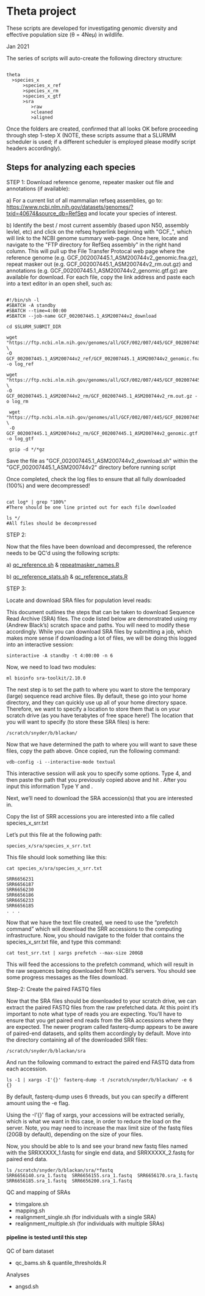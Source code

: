 # Theta project

These scripts are developed for investigating genomic diversity and effective population size (θ = 4Neμ) in wildlife.

Jan 2021

The series of scripts will auto-create the following directory structure:
```

theta
  >species_x
      >species_x_ref
      >species_x_rm
      >species_x_gtf
      >sra
         >raw
         >cleaned
         >aligned
```
         
Once the folders are created, confirmed that all looks OK before proceeding through step 1-step X (NOTE, these scripts assume that a SLURMM scheduler is used; if a different scheduler is employed please modify script headers accordingly).

## Steps for analyzing each species

STEP 1: Download reference genome, repeater masker out file and annotations (if available):

a) For a current list of all mammalian refseq assemblies, go to: https://www.ncbi.nlm.nih.gov/datasets/genomes/?txid=40674&source_db=RefSeq
and locate your species of interest. 

b) Identify the best / most current assembly (based upon N50, assembly levlel, etc) and click on the refseq hyperlink beginning with "GCF_", which will link to the NCBI genome summary web-page. Once here, locate and navigate to the "FTP directory for RefSeq assembly" in the right hand column. This will pull up the File Transfer Protocal web page where the reference genome (e.g. GCF_002007445.1_ASM200744v2_genomic.fna.gz), repeat masker out (e.g. GCF_002007445.1_ASM200744v2_rm.out.gz) and annotations (e.g. GCF_002007445.1_ASM200744v2_genomic.gtf.gz) are available for download. For each file, copy the link address and paste each into a text editor in an open shell, such as:

```

#!/bin/sh -l
#SBATCH -A standby
#SBATCH --time=4:00:00
#SBATCH --job-name GCF_002007445.1_ASM200744v2_download

cd $SLURM_SUBMIT_DIR

wget "https://ftp.ncbi.nlm.nih.gov/genomes/all/GCF/002/007/445/GCF_002007445.1_ASM200744v2/GCF_002007445.1_ASM200744v2_genomic.fna.gz" \
-O GCF_002007445.1_ASM200744v2_ref/GCF_002007445.1_ASM200744v2_genomic.fna.gz -o log_ref 

wget "https://ftp.ncbi.nlm.nih.gov/genomes/all/GCF/002/007/445/GCF_002007445.1_ASM200744v2/GCF_002007445.1_ASM200744v2_rm.out.gz" \
-O GCF_002007445.1_ASM200744v2_rm/GCF_002007445.1_ASM200744v2_rm.out.gz -o log_rm

 wget "https://ftp.ncbi.nlm.nih.gov/genomes/all/GCF/002/007/445/GCF_002007445.1_ASM200744v2/GCF_002007445.1_ASM200744v2_genomic.gtf.gz" \
 -O GCF_002007445.1_ASM200744v2_rm/GCF_002007445.1_ASM200744v2_genomic.gtf.gz -o log_gtf
 
 gzip -d */*gz

```

Save the file as "GCF_002007445.1_ASM200744v2_download.sh" within the "GCF_002007445.1_ASM200744v2" directory before running script

Once completed, check the log files to ensure that all fully downloaded (100%) and were decompressed!

```

cat log* | grep "100%" 
#There should be one line printed out for each file downloaded

ls */
#All files should be decompressed

```

STEP 2:

Now that the files have been download and decompressed, the reference needs to be QC'd using the following scripts:

  a) [qc_reference.sh](./qc_reference.sh) & [repeatmasker_names.R](./repeatmasker_names.R)
  
  b) [qc_reference_stats.sh](./qc_reference_stats.sh) & [qc_reference_stats.R](./qc_reference_stats.R)


STEP 3:

Locate and download SRA files for population level reads:

This document outlines the steps that can be taken to download Sequence Read Archive (SRA) files. The code listed below are demonstrated using my (Andrew Black’s) scratch space and paths. You will need to modify these accordingly. 
While you can download SRA files by submitting a job, which makes more sense if downloading a lot of files, we will be doing this logged into an interactive session:
```
sinteractive -A standby -t 4:00:00 -n 6
```

Now, we need to load two modules:
```
ml bioinfo sra-toolkit/2.10.0
```
The next step is to set the path to where you want to store the temporary (large) sequence read archive files. By default, these go into your home directory, and they can quickly use up all of your home directory space. Therefore, we want to specify a location to store them that is on your scratch drive (as you have terabytes of free space here!)
The location that you will want to specify (to store these SRA files) is here:
```
/scratch/snyder/b/blackan/
```
Now that we have determined the path to where you will want to save these files, copy the path above. Once copied, run the following command: 
```
vdb-config -i --interactive-mode textual
```
This interactive session will ask you to specify some options. 
Type 4, and then paste the path that you previously copied above and hit <ENTER>.
After you input this information Type Y and <ENTER>.

Next, we’ll need to download the SRA accession(s) that you are interested in.

Copy the list of SRR accessions you are interested into a file called species_x_srr.txt 

Let’s put this file at the following path:
```
species_x/sra/species_x_srr.txt 
```
This file should look something like this:
```
cat species_x/sra/species_x_srr.txt 

SRR6656231
SRR6656187
SRR6656230
SRR6656186
SRR6656233
SRR6656185
. . .
```
Now that we have the text file created, we need to use the “prefetch command” which will download the SRR accessions to the computing infrastructure. 
Now, you should navigate to the folder that contains the species_x_srr.txt  file, and type this command:
```
cat test_srr.txt | xargs prefetch --max-size 200GB
```


This will feed the accessions to the prefetch command, which will result in the raw sequences being downloaded from NCBI’s servers. You should see some progress messages as the files download.

 
Step-2: Create the paired FASTQ files
 
Now that the SRA files should be downloaded to your scratch drive, we can extract the paired FASTQ files from the raw prefetched data. At this point it’s important to note what type of reads you are expecting. You’ll have to ensure that you get paired end reads from the SRA accessions where they are expected. The newer program called fasterq-dump appears to be aware of paired-end datasets, and splits them accordingly by default. 
Move into the directory containing all of the downloaded SRR files:
```
/scratch/snyder/b/blackan/sra
```
And run the following command to extract the paired end FASTQ data from each accession. 

```
ls -1 | xargs -I'{}' fasterq-dump -t /scratch/snyder/b/blackan/ -e 6 {}
```

By default, fasterq-dump uses 6 threads, but you can specify a different amount using the -e flag.

Using the -I'{}' flag of xargs, your accessions will be extracted serially, which is what we want in this case, in order to reduce the load on the server.
Note, you may need to increase the max limit size of the fastq files (20GB by default), depending on the size of your files. 

Now, you should be able to ls and see your brand new fastq files named with the SRRXXXXX_1.fastq for single end data, and SRRXXXXX_2.fastq for paired end data. 
```
ls /scratch/snyder/b/blackan/sra/*fastq
SRR6656140.sra_1.fastq  SRR6656155.sra_1.fastq  SRR6656170.sra_1.fastq  SRR6656185.sra_1.fastq  SRR6656200.sra_1.fastq
```


QC and mapping of SRAs
- trimgalore.sh
- mapping.sh
- realignment_single.sh (for individuals with a single SRA)
- realignment_multiple.sh (for individuals with multiple SRAs)

#### pipeline is tested until this step ####
QC of bam dataset
- qc_bams.sh & quantile_thresholds.R



Analyses
- angsd.sh



